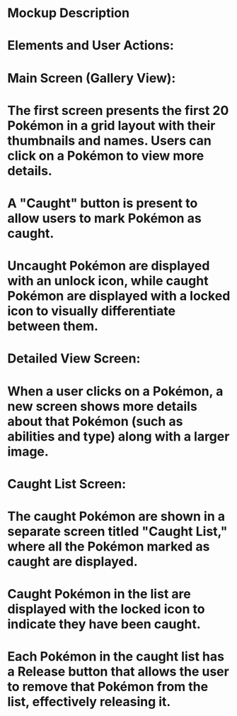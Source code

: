 # Mockup Description 
#  Elements and User Actions:

#  Main Screen (Gallery View):
#  The first screen presents the first 20 Pokémon in a grid layout with their thumbnails and names.      Users can click on a Pokémon to view more details.
#  A "Caught" button is present to allow users to mark Pokémon as caught.
#  Uncaught Pokémon are displayed with an unlock icon, while caught Pokémon are displayed with a locked icon to visually differentiate between them.

#  Detailed View Screen:
#  When a user clicks on a Pokémon, a new screen shows more details about that Pokémon (such as abilities and type) along with a larger image.

#  Caught List Screen:
#  The caught Pokémon are shown in a separate screen titled "Caught List," where all the Pokémon marked as caught are displayed.
#  Caught Pokémon in the list are displayed with the locked icon to indicate they have been caught.
#  Each Pokémon in the caught list has a Release button that allows the user to remove that Pokémon from the list, effectively releasing it.
